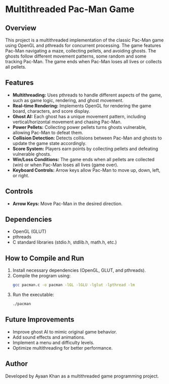 # Multithreaded Pac-Man Game

## Overview
This project is a multithreaded implementation of the classic Pac-Man game using OpenGL and pthreads for concurrent processing. The game features Pac-Man navigating a maze, collecting pellets, and avoiding ghosts. The ghosts follow different movement patterns, some random and some tracking Pac-Man. The game ends when Pac-Man loses all lives or collects all pellets.

## Features
- **Multithreading:** Uses pthreads to handle different aspects of the game, such as game logic, rendering, and ghost movement.
- **Real-time Rendering:** Implements OpenGL for rendering the game board, characters, and score display.
- **Ghost AI:** Each ghost has a unique movement pattern, including vertical/horizontal movement and chasing Pac-Man.
- **Power Pellets:** Collecting power pellets turns ghosts vulnerable, allowing Pac-Man to defeat them.
- **Collision Detection:** Detects collisions between Pac-Man and ghosts to update the game state accordingly.
- **Score System:** Players earn points by collecting pellets and defeating vulnerable ghosts.
- **Win/Loss Conditions:** The game ends when all pellets are collected (win) or when Pac-Man loses all lives (game over).
- **Keyboard Controls:** Arrow keys allow Pac-Man to move up, down, left, or right.

## Controls
- **Arrow Keys:** Move Pac-Man in the desired direction.

## Dependencies
- OpenGL (GLUT)
- pthreads
- C standard libraries (stdio.h, stdlib.h, math.h, etc.)

## How to Compile and Run
1. Install necessary dependencies (OpenGL, GLUT, and pthreads).
2. Compile the program using:
   ```sh
   gcc pacman.c -o pacman -lGL -lGLU -lglut -lpthread -lm
   ```
3. Run the executable:
   ```sh
   ./pacman
   ```

## Future Improvements
- Improve ghost AI to mimic original game behavior.
- Add sound effects and animations.
- Implement a menu and difficulty levels.
- Optimize multithreading for better performance.

## Author
Developed by Ayaan Khan as a multithreaded game programming project.

